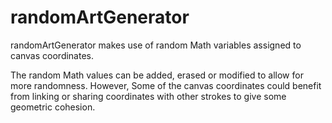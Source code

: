# randomArtGenerator
randomArtGenerator makes use of random Math variables assigned to canvas coordinates. 

The random Math values can be added, erased or modified to allow for more randomness.
However, Some of the canvas coordinates could benefit from linking or sharing coordinates with other strokes to give some geometric cohesion. 
